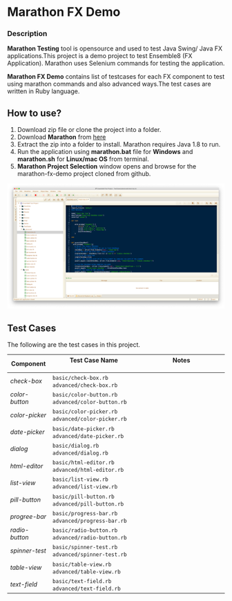 # Marathon FX Demo



### Description
**Marathon Testing** tool is opensource and used to test Java Swing/ Java FX applications.This project is a demo project to test Ensemble8 (FX Application). Marathon uses Selenium commands for testing the application.

**Marathon FX Demo** contains list of testcases for each FX component to test using marathon commands and also advanced ways.The test cases are written in Ruby language.

## How to use?
1. Download zip file or clone the project into a folder.
2. Download **Marathon** from [here](https://sourceforge.net/projects/marathonman)
3. Extract the zip into a folder to install. Marathon requires Java 1.8 to run.
4. Run the application using **marathon.bat** file for **Windows** and **marathon.sh** for **Linux/mac OS** from terminal.
5. **Marathon Project Selection** window opens and browse for the marathon-fx-demo project cloned from github.

![Marathon Application Screen Shot](home.png)

## Test Cases
The following are the test cases in this project.

Component | Test Case Name <img width=100/> | Notes <img width=200/>
--- | --- | ---
*check-box* | `basic/check-box.rb`<br />`advanced/check-box.rb` | 
*color-button* | `basic/color-button.rb`<br />`advanced/color-button.rb` |
*color-picker* | `basic/color-picker.rb`<br />`advanced/color-picker.rb` |
*date-picker* | `basic/date-picker.rb`<br />`advanced/date-picker.rb` |
*dialog* | `basic/dialog.rb`<br />`advanced/dialog.rb` |
*html-editor* | `basic/html-editor.rb`<br />`advanced/html-editor.rb` |
*list-view* | `basic/list-view.rb`<br />`advanced/list-view.rb` |
*pill-button* | `basic/pill-button.rb`<br />`advanced/pill-button.rb` |
*progree-bar* | `basic/progress-bar.rb`<br />`advanced/progress-bar.rb` |
*radio-button* | `basic/radio-button.rb`<br />`advanced/radio-button.rb` |
*spinner-test* | `basic/spinner-test.rb`<br />`advanced/spinner-test.rb` |
*table-view* | `basic/table-view.rb`<br />`advanced/table-view.rb` |
*text-field* | `basic/text-field.rb`<br />`advanced/text-field.rb` |